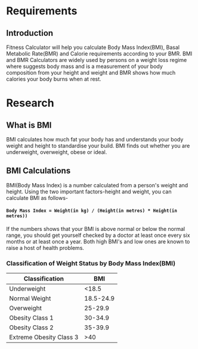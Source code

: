 # Requirements
## Introduction
Fitness Calculator will help you calculate Body Mass Index(BMI), Basal Metabolic Rate(BMR) and Calorie requirements according to your BMR. BMI and BMR Calculators are widely used by persons on a weight loss regime where suggests body mass and is a measurement of your body composition from your height and weight and BMR shows how much calories your body burns when at rest.

# Research
## What is BMI
BMI calculates how much fat your body has and understands your body weight and height to standardise your build. BMI finds out whether you are underweight, overweight, obese or ideal.

## BMI Calculations
BMI(Body Mass Index) is a number calculated from a person's weight and height.
Using the two important factors-height and weight, you can calculate BMI as follows-
#### `Body Mass Index = Weight(in kg) / (Height(in metres) * Height(in metres))`
If the numbers shows that your BMI is above normal or below the normal range, you should get yourself checked by a doctor at least once every six months or at least once a year.
Both high BMI's and low ones are known to raise a host of health problems.

### Classification of Weight Status by Body Mass Index(BMI)
| Classification           | BMI           |
| -------------            | ------------- |
| Underweight              | <18.5         |
| Normal Weight            | 18.5-24.9     |
| Overweight               | 25-29.9       |
| Obesity Class 1          | 30-34.9       |
| Obesity Class 2          | 35-39.9       |
| Extreme Obesity Class 3  | >40           |
